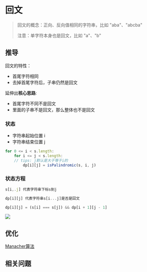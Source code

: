 # 回文

> 回文的概念：正向、反向值相同的字符串，比如 "aba"、"abcba"
>
> 注意：单字符本身也是回文，比如 "a"、"b"

## 推导
回文的特性：

- 首尾字符相同
- 去掉首尾字符后，子串仍然是回文

延伸出**核心思路**:

- 首尾字符不同不是回文
- 里面的子串不是回文，那么整体也不是回文

### 状态
- 字符串起始位置 i
- 字符串结束位置 j

```js
for 0 <= i < s.length:
    for i <= j < s.length:
    // tips: j默认是大于等于i的
        dp[i][j] = isPalindromic(s, i, j)
```

### 状态方程

```js
s[i,.j] 代表字符串下标s到j

dp[i][j] 代表字符串s[i...j]是否是回文

dp[i][j] = (s[i] === s[j]) && dp[i + 1][j - 1]
```
![](https://tva1.sinaimg.cn/large/007S8ZIlgy1ghtkl1lgisj30ha08iglo.jpg)

## 优化
[Manacher算法](https://github.com/XyyF/elfin-algorithm/blob/master/algorithm/manacher.md)

## 相关问题